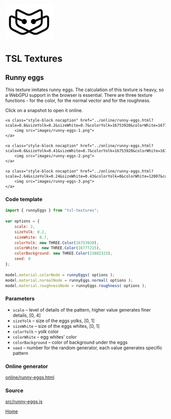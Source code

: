 <img class="logo" src="../assets/logo/logo.png">


# TSL Textures


## Runny eggs

This texture imitates runny eggs. The calculation of this texture is heavy,
so a WebGPU support in the browser is essential. There are three texture functions -
for the color, for the normal vector and for the roughness.

Click on a snapshot to open it online.

<p class="gallery">

	<a class="style-block nocaption" href="../online/runny-eggs.html?scale=0.8&sizeYolk=0.2&sizeWhite=0.7&colorYolk=16753920&colorWhite=16777215&colorBackground=13882323&seed=0">
		<img src="images/runny-eggs-1.png">
	</a>

	<a class="style-block nocaption" href="../online/runny-eggs.html?scale=0.6&sizeYolk=0.41&sizeWhite=0.7&colorYolk=16753920&colorWhite=16777215&colorBackground=47183&seed=4733">
		<img src="images/runny-eggs-2.png">
	</a>

	<a class="style-block nocaption" href="../online/runny-eggs.html?scale=2.64&sizeYolk=0.24&sizeWhite=0.43&colorYolk=0&colorWhite=12007&colorBackground=12238581&seed=4733">
		<img src="images/runny-eggs-3.png">
	</a>

</p>


### Code template

```js
import { runnyEggs } from "tsl-textures";

var options = {
	scale: 2,
	sizeYolk: 0.2,
	sizeWhite: 0.7,
	colorYolk: new THREE.Color(16753920),
	colorWhite: new THREE.Color(16777215),
	colorBackground: new THREE.Color(13882323),
	seed: 0
};

model.material.colorNode = runnyEggs( options );
model.material.normalNode = runnyEggs.normal( options );
model.material.roughnessNode = runnyEggs.roughness( options );
```



### Parameters

* `scale` &ndash; level of details of the pattern, higher value generates finer details, [0, 4]
* `sizeYolk` &ndash; size of the eggs yolks, [0, 1]
* `sizeWhite` &ndash; size of the eggs whites, [0, 1]
* `colorYolk` &ndash; yolk color
* `colorWhite` &ndash; egg whites' color
* `colorBackground` &ndash; color of background under the eggs
* `seed` &ndash; number for the random generator, each value generates specific pattern


### Online generator

[online/runny-eggs.html](../online/runny-eggs.html)


### Source

[src/runny-eggs.js](https://github.com/boytchev/tsl-textures/blob/main/src/runny-eggs.js)


		
<div class="footnote">
	<a href="../">Home</a>
</div>